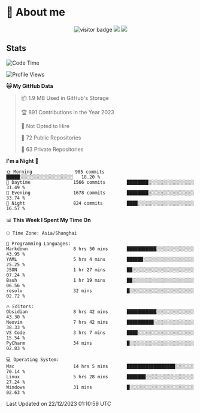 <!-- ![](https://youpai.roccoshi.top/img/20200804214216.png) -->

# 🧐 About me
 
<p align="center">
<img src="https://visitor-badge.laobi.icu/badge?page_id=Lincest.Lincest&title=hits" alt="visitor badge"/>
<a href="mailto:imroccoshi@gmail.com"><img src="https://img.shields.io/badge/gmail-imroccoshi%40gmail.com-red"></a>
<a href="https://blog.roccoshi.top"><img src="https://img.shields.io/badge/blog-roccoshi-green"></a>
</p>

## Stats

<!--START_SECTION:waka-->
![Code Time](http://img.shields.io/badge/Code%20Time-866%20hrs%2030%20mins-blue)

![Profile Views](http://img.shields.io/badge/Profile%20Views-1-blue)

**🐱 My GitHub Data** 

> 📦 1.9 MB Used in GitHub's Storage 
 > 
> 🏆 891 Contributions in the Year 2023
 > 
> 🚫 Not Opted to Hire
 > 
> 📜 72 Public Repositories 
 > 
> 🔑 63 Private Repositories 
 > 
**I'm a Night 🦉** 

```text
🌞 Morning                905 commits         █████░░░░░░░░░░░░░░░░░░░░   18.20 % 
🌆 Daytime                1566 commits        ████████░░░░░░░░░░░░░░░░░   31.49 % 
🌃 Evening                1678 commits        ████████░░░░░░░░░░░░░░░░░   33.74 % 
🌙 Night                  824 commits         ████░░░░░░░░░░░░░░░░░░░░░   16.57 % 
```


📊 **This Week I Spent My Time On** 

```text
🕑︎ Time Zone: Asia/Shanghai

💬 Programming Languages: 
Markdown                 8 hrs 50 mins       ███████████░░░░░░░░░░░░░░   43.95 % 
YAML                     5 hrs 4 mins        ██████░░░░░░░░░░░░░░░░░░░   25.25 % 
JSON                     1 hr 27 mins        ██░░░░░░░░░░░░░░░░░░░░░░░   07.24 % 
Bash                     1 hr 19 mins        ██░░░░░░░░░░░░░░░░░░░░░░░   06.56 % 
resolv                   32 mins             █░░░░░░░░░░░░░░░░░░░░░░░░   02.72 % 

🔥 Editors: 
Obsidian                 8 hrs 42 mins       ███████████░░░░░░░░░░░░░░   43.30 % 
Neovim                   7 hrs 42 mins       ██████████░░░░░░░░░░░░░░░   38.33 % 
VS Code                  3 hrs 7 mins        ████░░░░░░░░░░░░░░░░░░░░░   15.54 % 
PyCharm                  34 mins             █░░░░░░░░░░░░░░░░░░░░░░░░   02.83 % 

💻 Operating System: 
Mac                      14 hrs 5 mins       ██████████████████░░░░░░░   70.14 % 
Linux                    5 hrs 28 mins       ███████░░░░░░░░░░░░░░░░░░   27.24 % 
Windows                  31 mins             █░░░░░░░░░░░░░░░░░░░░░░░░   02.63 % 
```


 Last Updated on 22/12/2023 01:10:59 UTC
<!--END_SECTION:waka-->


